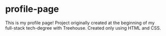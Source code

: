 # profile-page
This is my profile page! Project originally created at the beginning of my full-stack tech-degree with Treehouse. Created only using HTML and CSS.
